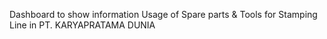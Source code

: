 Dashboard to show information Usage of Spare parts & Tools for Stamping Line in PT. KARYAPRATAMA DUNIA

